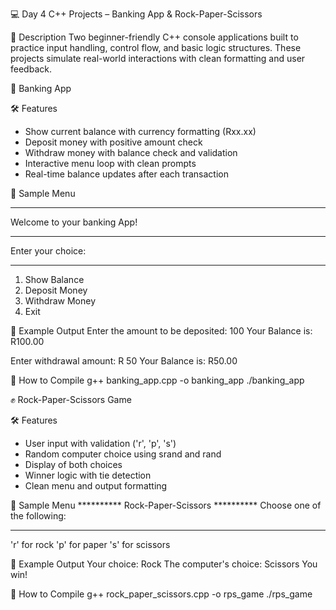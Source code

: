 💻 Day 4 C++ Projects – Banking App & Rock-Paper-Scissors

📌 Description
Two beginner-friendly C++ console applications built to practice input handling, control flow, and basic logic structures. These projects simulate real-world interactions with clean formatting and user feedback.

🏦 Banking App

🛠️ Features
- Show current balance with currency formatting (Rxx.xx)
- Deposit money with positive amount check
- Withdraw money with balance check and validation
- Interactive menu loop with clean prompts
- Real-time balance updates after each transaction

📄 Sample Menu
*****************************
Welcome to your banking App!
*****************************
Enter your choice:
*****************************
1. Show Balance
2. Deposit Money
3. Withdraw Money
4. Exit

🧮 Example Output
Enter the amount to be deposited: 100
Your Balance is: R100.00

Enter withdrawal amount: R 50
Your Balance is: R50.00

🔧 How to Compile
g++ banking_app.cpp -o banking_app
./banking_app

✊ Rock-Paper-Scissors Game

🛠️ Features
- User input with validation ('r', 'p', 's')
- Random computer choice using srand and rand
- Display of both choices
- Winner logic with tie detection
- Clean menu and output formatting

📄 Sample Menu
********** Rock-Paper-Scissors **********
Choose one of the following:
******************************************
'r' for rock
'p' for paper
's' for scissors

🧮 Example Output
Your choice: Rock
The computer's choice: Scissors
You win!

🔧 How to Compile
g++ rock_paper_scissors.cpp -o rps_game
./rps_game
